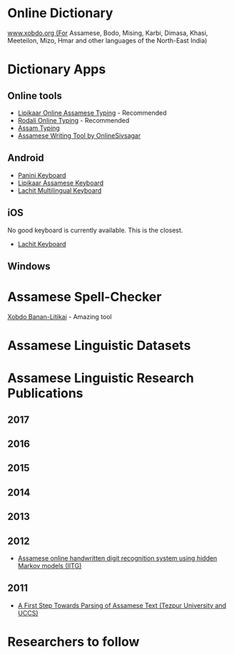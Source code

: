 # Online Dictionary

www.xobdo.org (For Assamese, Bodo, Mising, Karbi, Dimasa, Khasi, Meeteilon, Mizo, Hmar and other languages of the North-East India)

# Dictionary Apps
## Online tools
* [Lipikaar Online Assamese Typing](http://www.lipikaar.com/online-editor/assamese-typing) - Recommended
* [Rodali Online Typing](http://www.sltdassam.com/rodalionline.html) - Recommended
* [Assam Typing](http://assamese.indiatyping.com/)
* [Assamese Writing Tool by OnlineSivsagar](http://onlinesivasagar.com/tools/assamese_writer.html)

## Android
* [Panini Keyboard](https://play.google.com/store/apps/details?id=com.paninikeypad.assamese&hl=en) 
* [Lipikaar Assamese Keyboard](https://play.google.com/store/apps/details?id=com.lipikaar.android.keyboard.assamese)
* [Lachit Multilingual Keyboard](https://play.google.com/store/apps/details?id=com.lachit.android.assamese&hl=en)

## iOS

No good keyboard is currently available. This is the closest.
* [Lachit Keyboard](https://itunes.apple.com/us/app/lachit/id909360648?mt=8)

## Windows

# Assamese Spell-Checker

[Xobdo Banan-Litikai](http://www.xobdo.org/litikai2/) - Amazing tool

# Assamese Linguistic Datasets


# Assamese Linguistic Research Publications

## 2017
## 2016
## 2015
## 2014
## 2013
## 2012

* [Assamese online handwritten digit recognition system using hidden Markov models (IITG)](https://sci-hub.cc/https://dl.acm.org/citation.cfm?id=2432573)
## 2011
* [A First Step Towards Parsing of Assamese Text (Tezpur University and UCCS)](http://www.cs.uccs.edu/~jkalita/papers/2010/SahariaNavaPondicherry2010.pdf)

# Researchers to follow



